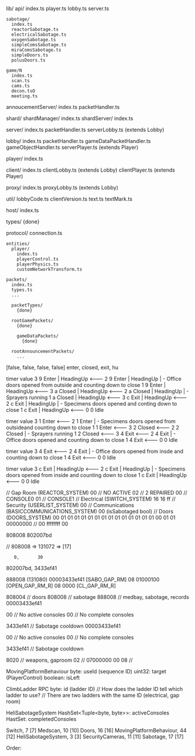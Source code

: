 lib/
  api/
    index.ts
    player.ts
    lobby.ts
    server.ts

    sabotage/
      index.ts
      reactorSabotage.ts
      electricalSabotage.ts
      oxygenSabotage.ts
      simpleComsSabotage.ts
      miraComsSabotage.ts
      simpleDoors.ts
      polusDoors.ts

    game/N
      index.ts
      scan.ts
      cams.ts
      decon.tsO
      meeting.ts

  annoucementServer/
    index.ts
    packetHandler.ts

  shard/
    shardManager/
      index.ts
    shardServer/
      index.ts

  server/
    index.ts
    packetHandler.ts
    serverLobby.ts (extends Lobby)

  lobby/
    index.ts
    packetHandler.ts
    gameDataPacketHandler.ts
    gameObjectHandler.ts
    serverPlayer.ts (extends Player)

  player/
    index.ts

  client/
    index.ts
    clientLobby.ts (extends Lobby)
    clientPlayer.ts (extends Player)

  proxy/
    index.ts
    proxyLobby.ts (extends Lobby)

  util/
    lobbyCode.ts
    clientVersion.ts
    text.ts
    textMark.ts

  host/
    index.ts

  types/
    {done}

  protocol/
    connection.ts

    entities/
      player/
        index.ts
        playerControl.ts
        playerPhysics.ts
        customNetworkTransform.ts

    packets/
      index.ts
      types.ts
      ...

      packetTypes/
        {done}

      rootGamePackets/
        {done}

        gameDataPackets/
          {done}

      rootAnnouncementPackets/
        ...

[false, false, false, false] enter, closed, exit, hu




timer    value
3        9          Enter  | HeadingUp    <---
2        9          Enter  | HeadingUp       | - Office doors opened from outside and counting down to close
1        9          Enter  | HeadingUp    <---
3        a          Closed | HeadingUp    <---
2        a          Closed | HeadingUp       | - Sprayers running
1        a          Closed | HeadingUp    <---
3        c          Exit   | HeadingUp    <---
2        c          Exit   | HeadingUp       | - Specimens doors opened and conting down to close
1        c          Exit   | HeadingUp    <---
0        0          Idle


timer    value
3        1          Enter     <---
2        1          Enter        | - Specimens doors opened from outsideand counting down to close
1        1          Enter     <---
3        2          Closed    <---
2        2          Closed       | - Sprayers running
1        2          Closed    <---
3        4          Exit      <---
2        4          Exit         | - Office doors opened and counting down to close
1        4          Exit      <---
0        0          Idle


timer    value
3        4          Exit      <---
2        4          Exit         | - Office doors opened from insde and counting down to close
1        4          Exit      <---
0        0          Idle


timer    value
3        c          Exit | HeadingUp      <---
2        c          Exit | HeadingUp         | - Specimens doors opened from inside and counting down to close
1        c          Exit | HeadingUp      <---
0        0          Idle







// Gap Room (REACTOR_SYSTEM)
  00 // NO ACTIVE
  02 // 2 REPAIRED
    00 // CONSOLE0
    01 // CONSOLE1
// Electrical (SWITCH_SYSTEM)
  16 16 ff
// Security (USERLIST_SYSTEM)
  00
// Communications (BASICCOMMUNICATIONS_SYSTEM)
  00 (isSabotaged bool)
// Doors (DOORS_SYSTEM)
  00
    01 01 01 01 01 01 01 01 01 01 01 01 01 01 00 01 01
00000000
//
00
ffffffff
00


808008 802007bd

// 808008  =>  131072  =>  [17]

       0,       30
802007bd, 3433ef41

888008 (131080)
  00003433ef41 [SABO_GAP_RM]
08
  01000100 [OPEN_GAP_RM_R]
08
  0000 [CL_GAP_RM_R]

808004 // doors
808008 // sabotage
888008 // medbay, sabotage, records
  00003433ef41

  00 // No active consoles
  00 // No complete consoles

  3433ef41 // Sabotage cooldown
  00003433ef41

  00 // No active consoles
  00 // No complete consoles

  3433ef41 // Sabotage cooldown

8020 // weapons, gaproom
  02 //
  07000000
  00
08 //


MovingPlatformBehaviour
  byte: useId (sequence ID)
  uint32: target (PlayerControl)
  boolean: isLeft

ClimbLadder RPC
  byte: id (ladder ID)
  // How does the ladder ID tell which ladder to use?
  // There are two ladders with the same ID (electrical, gap room)

HeliSabotageSystem
  HashSet<Tuple<byte, byte>>: activeConsoles
  HastSet<byte>: completedConsoles

Switch, 7 [7]
Medscan, 10 [10]
Doors, 16 [16]
MovingPlatformBehaviour, 44 [12]
HeliSabotageSystem, 3 [3]
SecurityCameras, 11 [11]
Sabotage, 17 [17]

Order:

